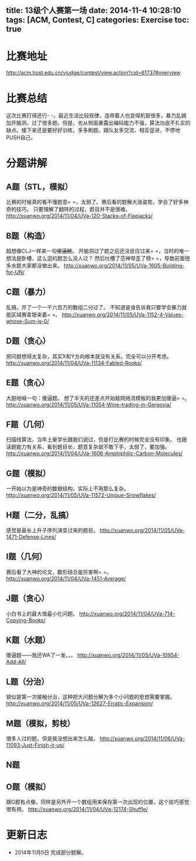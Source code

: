 title: 13级个人赛第一场
date: 2014-11-4 10:28:10
tags: [ACM, Contest, C]
categories: Exercise
toc: true
---
# 比赛地址
http://acm.hust.edu.cn/vjudge/contest/view.action?cid=61737#overview

# 比赛总结
这次比赛打得还行- -，最近生活比较规律，连带着人也变得机智很多，暴力乱搞加开脑洞，过了很多题。但是，也从侧面暴露出编码能力不强，算法功底不扎实的缺点。接下来还是要好好训练，多多刷题。跟队友多交流，相互促进，不停地PUSH自己。

# 分题讲解

## A题（STL，模拟）
比赛的时候真的看不懂题意= =，太弱了。赛后看的题解大涨姿势，学会了好多神奇的技巧。
只要理解了翻转的过程，题目并不是很难。
http://xuanwo.org/2014/11/04/UVa-120-Stacks-of-Flapjacks/

## B题（构造）
超想像CLJ一样来一句~~傻逼题~~。
开脑洞过了题之后还没反应过来= =，当时的唯一想法是卧槽，这么逗的题怎么没人过？
然后吐槽了范神带歪了榜= =，导致前面很多水题大家都没做出来。
http://xuanwo.org/2014/11/05/UVa-1605-Building-for-UN/

## C题（暴力）
乱搞，开了一个一千六百万的数组二分过了。
不知道是谁告诉我只要学会暴力就能区域赛拿银来着= =。
http://xuanwo.org/2014/11/05/UVa-1152-4-Values-whose-Sum-is-0/

## D题（贪心）
把问题想得太复杂，其实X和Y方向根本就没有关系，完全可以分开考虑。
http://xuanwo.org/2014/11/04/UVa-11134-Fabled-Rooks/

## E题（贪心）
大胆地喊一句：傻逼题。
想了半天的还差点开始敲网络流模板的我更加傻逼= =。
http://xuanwo.org/2014/11/05/UVa-11054-Wine-trading-in-Gergovia/

## F题（几何）
扫描线算法，当年土豪学长跟我们说过，但是打比赛的时候完全没有印象。
也跟读题能力有关系，看到题目长，题意复杂就不敢下手，太弱了，要加强。
http://xuanwo.org/2014/11/04/UVa-1606-Amphiphilic-Carbon-Molecules/

## G题（模拟）
一开始以为是神奇的数据结构，实际上不用那么复杂。
http://xuanwo.org/2014/11/05/UVa-11572-Unique-Snowflakes/

## H题（二分，乱搞）
感觉是最长上升子序列演变过来的题目。
http://xuanwo.org/2014/11/05/UVa-1471-Defense-Lines/

## I题（几何）
赛后看了大神的论文，数形结合是厉害啊= =。
http://xuanwo.org/2014/11/04/UVa-1451-Average/

## J题（贪心）
小白书上的最大值最小化问题。
http://xuanwo.org/2014/11/04/UVa-714-Copying-Books/

## K题（水题）
傻逼题——我还WA了一发。。。
http://xuanwo.org/2014/11/05/UVa-10954-Add-All/

## L题（分治）
貌似是第一次接触分治，这种把大问题分解为多个小问题的思想需要掌握。
http://xuanwo.org/2014/11/05/UVa-12627-Erratic-Expansion/

## M题（模拟，剪枝）
很多人过的题，但是我没想出来怎么敲。
http://xuanwo.org/2014/11/06/UVa-11093-Just-Finish-it-up/

## N题

## O题（模拟）
跟G题有点像，同样是另外开一个数组用来保存第一次出现的位置，这个技巧感觉很有用。
http://xuanwo.org/2014/11/04/UVa-12174-Shuffle/

# 更新日志
- 2014年11月5日 完成部分题解。
